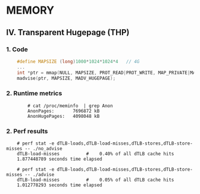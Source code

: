 # MEMORY

## IV. Transparent Hugepage (THP)
### 1. Code
```C
    #define MAPSIZE (long)1000*1024*1024*4   // 4G
    ...
    int *ptr = mmap(NULL, MAPSIZE, PROT_READ|PROT_WRITE, MAP_PRIVATE|MAP_ANONYMOUS, -1, 0);
    madvise(ptr, MAPSIZE, MADV_HUGEPAGE);
```
### 2. Runtime metrics
```
        # cat /proc/meminfo  | grep Anon
        AnonPages:       7696872 kB
        AnonHugePages:   4098048 kB
```

### 2. Perf results
```
    # perf stat -e dTLB-loads,dTLB-load-misses,dTLB-stores,dTLB-store-misses -- ./no_advise
    dTLB-load-misses          #    0.40% of all dTLB cache hits
    1.877448789 seconds time elapsed

    # perf stat -e dTLB-loads,dTLB-load-misses,dTLB-stores,dTLB-store-misses -- ./advise
    dTLB-load-misses          #    0.05% of all dTLB cache hits
    1.012778293 seconds time elapsed
```
